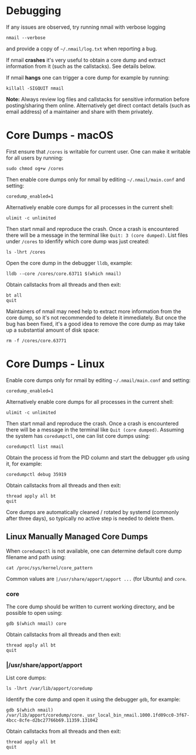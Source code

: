 Debugging
=========
If any issues are observed, try running nmail with verbose logging

    nmail --verbose

and provide a copy of `~/.nmail/log.txt` when reporting a bug.

If nmail **crashes** it's very useful to obtain a core dump and extract
information from it (such as the callstacks). See details below.

If nmail **hangs** one can trigger a core dump for example by running:

    killall -SIGQUIT nmail

**Note:** Always review log files and callstacks for sensitive information
before posting/sharing them online. Alternatively get direct contact details
(such as email address) of a maintainer and share with them privately.


Core Dumps - macOS
==================
First ensure that `/cores` is writable for current user. One can make it
writable for all users by running:

    sudo chmod og+w /cores

Then enable core dumps only for nmail by editing `~/.nmail/main.conf` and
setting:

    coredump_enabled=1

Alternatively enable core dumps for all processes in the current shell:

    ulimit -c unlimited

Then start nmail and reproduce the crash. Once a crash is encountered there
will be a message in the terminal like `Quit: 3 (core dumped)`. List files
under `/cores` to idenfify which core dump was just created:

    ls -lhrt /cores

Open the core dump in the debugger `lldb`, example:

    lldb --core /cores/core.63711 $(which nmail)

Obtain callstacks from all threads and then exit:

    bt all
    quit

Maintainers of nmail may need help to extract more information from the core
dump, so it's not recommended to delete it immediately. But once the bug has
been fixed, it's a good idea to remove the core dump as may take up a
substantial amount of disk space:

    rm -f /cores/core.63771


Core Dumps - Linux
==================
Enable core dumps only for nmail by editing `~/.nmail/main.conf` and setting:

    coredump_enabled=1

Alternatively enable core dumps for all processes in the current shell:

    ulimit -c unlimited

Then start nmail and reproduce the crash. Once a crash is encountered there
will be a message in the terminal like `Quit (core dumped)`. Assuming the
system has `coredumpctl`, one can list core dumps using:

    coredumpctl list nmail

Obtain the process id from the PID column and start the debugger `gdb` using
it, for example:

    coredumpctl debug 35919

Obtain callstacks from all threads and then exit:

    thread apply all bt
    quit

Core dumps are automatically cleaned / rotated by systemd (commonly after
three days), so typically no active step is needed to delete them.

Linux Manually Managed Core Dumps
---------------------------------
When `coredumpctl` is not available, one can determine default core dump
filename and path using:

    cat /proc/sys/kernel/core_pattern

Common values are `|/usr/share/apport/apport ...` (for Ubuntu) and `core`.

### core

The core dump should be written to current working directory, and be possible
to open using:

    gdb $(which nmail) core

Obtain callstacks from all threads and then exit:

    thread apply all bt
    quit

### |/usr/share/apport/apport

List core dumps:

    ls -lhrt /var/lib/apport/coredump

Identify the core dump and open it using the debugger `gdb`, for example:

    gdb $(which nmail) /var/lib/apport/coredump/core._usr_local_bin_nmail.1000.1fd09cc0-3f67-4bcc-8cfe-d2bc27766b69.11359.131042

Obtain callstacks from all threads and then exit:

    thread apply all bt
    quit

